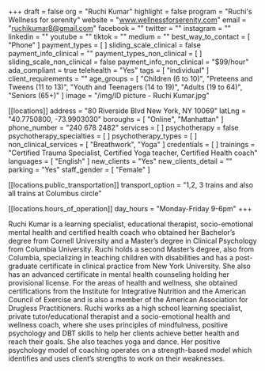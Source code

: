 +++
draft = false
org = "Ruchi Kumar"
highlight = false
program = "Ruchi's Wellness for serenity"
website = "www.wellnessforserenity.com"
email = "ruchikumar8@gmail.com"
facebook = ""
twitter = ""
instagram = ""
linkedin = ""
youtube = ""
tiktok = ""
medium = ""
best_way_to_contact = [ "Phone" ]
payment_types = [ ]
sliding_scale_clinical = false
payment_info_clinical = ""
payment_types_non_clinical = [ ]
sliding_scale_non_clinical = false
payment_info_non_clinical = "$99/hour"
ada_compliant = true
telehealth = "Yes"
tags = [ "individual" ]
client_requirements = ""
age_groups = [
  "Children (6 to 10)",
  "Preteens and Tweens (11 to 13)",
  "Youth and Teenagers (14 to 19)",
  "Adults (19 to 64)",
  "Seniors (65+)"
]
image = "/img/ID picture - Ruchi Kumar.jpg"

[[locations]]
address = "80 Riverside Blvd New York, NY 10069"
latLng = "40.7750800, -73.9903030"
boroughs = [ "Online", "Manhattan" ]
phone_number = "240 678 2482"
services = [ ]
psychotherapy = false
psychotherapy_specialties = [ ]
psychotherapy_types = [ ]
non_clinical_services = [ "Breathwork", "Yoga" ]
credentials = [ ]
trainings = "Certified Trauma Specialist, Certified Yoga teacher, Certified Health coach"
languages = [ "English" ]
new_clients = "Yes"
new_clients_detail = ""
parking = "Yes"
staff_gender = [ "Female" ]

  [[locations.public_transportation]]
  transport_option = "1,2, 3 trains and also all trains at Columbus circle"

  [[locations.hours_of_operation]]
  day_hours = "Monday-Friday 9-6pm"
+++


Ruchi Kumar is a learning specialist, educational therapist, socio-emotional mental health and certified health coach who obtained her Bachelor’s degree from Cornell University and a Master’s degree in Clinical Psychology from Columbia University. Ruchi holds a second Master’s degree, also from Columbia, specializing in teaching children with disabilities and has a post-graduate certificate in clinical practice from New York University. She also has an advanced certificate in mental health counseling holding her provisional license. For the areas of health and wellness, she obtained certifications from the Institute for Integrative Nutrition and the American Council of Exercise and is also a member of the American Association for Drugless Practitioners. Ruchi works as a high school learning specialist, private tutor/educational therapist and a socio-emotional health and wellness coach, where she uses principles of mindfulness, positive psychology and DBT skills to help her clients achieve better health and reach their goals. She also teaches yoga and dance. Her positive psychology model of coaching operates on a strength-based model which identifies and uses client’s strengths to work on their weaknesses.
